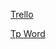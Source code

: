 [Trello](https://trello.com/b/vYjMGqsY/proyecto-turismo)

[Tp Word](https://docs.google.com/document/d/1J5aEl5uO74SvleJgaAHYexC5vELeOprE/edit#)